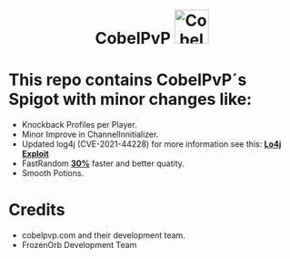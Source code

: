 # <p align="center"><b>CobelPvP </b><img width="60" src="https://github.com/Desistirei/CobelPvP/assets/35118711/9c4bd937-ad92-442b-a388-6eb5a17fbf61" alt="CobelPvP Logo"></p>

# This repo contains CobelPvP´s Spigot with minor changes like: 
- Knockback Profiles per Player.
- Minor Improve in ChannelInnitializer.
- Updated log4j (CVE-2021-44228) for more information see this: **[Lo4j Exploit](https://github.com/HyCraftHD/Log4J-RCE-Proof-Of-Concept)** 
- FastRandom **[30%](http://www.javamex.com/tutorials/random_numbers/xorshift.shtml)** faster and better quatity.
- Smooth Potions.

# Credits
- cobelpvp.com and their development team.
- FrozenOrb Development Team

